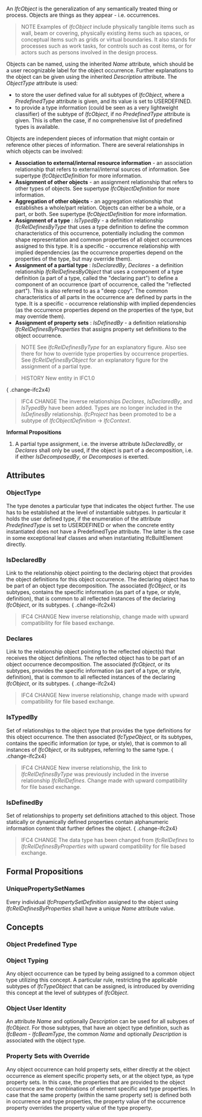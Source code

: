 An _IfcObject_ is the generalization of any semantically treated thing or process. Objects are things as they appear - i.e. occurrences.

<!-- end of short definition -->


> NOTE Examples of _IfcObject_ include physically tangible items such as wall, beam or covering, physically existing items such as spaces, or conceptual items such as grids or virtual boundaries. It also stands for processes such as work tasks, for controls such as cost items, or for actors such as persons involved in the design process.

Objects can be named, using the inherited _Name_ attribute, which should be a user recognizable label for the object occurrence. Further explanations to the object can be given using the inherited _Description_ attribute. The _ObjectType_ attribute is used:

* to store the user defined value for all subtypes of _IfcObject_, where a _PredefinedType_ attribute is given, and its value is set to USERDEFINED.
* to provide a type information (could be seen as a very lightweight classifier) of the subtype of _IfcObject_, if no _PredefinedType_ attribute is given. This is often the case, if no comprehensive list of predefined types is available.

Objects are independent pieces of information that might contain or reference other pieces of information. There are several relationships in which objects can be involved:

* **Association to external/internal resource information** - an association relationship that refers to external/internal sources of information. See supertype _IfcObjectDefinition_ for more information.
* **Assignment of other objects** - an assignment relationship that refers to other types of objects. See supertype _IfcObjectDefinition_ for more information.
* **Aggregation of other objects** - an aggregation relationship that establishes a whole/part relation. Objects can either be a whole, or a part, or both. See supertype _IfcObjectDefinition_ for more information.
* **Assignment of a type** : _IsTypedBy_ - a definition relationship _IfcRelDefinesByType_ that uses a type definition to define the common characteristics of this occurrence, potentially including the common shape representation and common properties of all object occurrences assigned to this type. It is a specific - occurrence relationship with implied dependencies (as the occurrence properties depend on the properties of the type, but may override them).
* **Assignment of a partial type** : _IsDeclaredBy_, _Declares_ - a definition relationship _IfcRelDefinesByObject_ that uses a component of a type definition (a part of a type, called the "declaring part") to define a component of an occurrence (part of occurrence, called the "reflected part"). This is also referred to as a "deep copy". The common characteristics of all parts in the occurrence are defined by parts in the type. It is a specific - occurrence relationship with implied dependencies (as the occurrence properties depend on the properties of the type, but may override them).
* **Assignment of property sets** : _IsDefinedBy_ - a definition relationship _IfcRelDefinesByProperties_ that assigns property set definitions to the object occurrence.

> NOTE See _IfcRelDefinesByType_ for an explanatory figure. Also see there for how to override type properties by occurrence properties. See _IfcRelDefinesByObject_ for an explanatory figure for the assignment of a partial type.

> HISTORY New entity in IFC1.0

{ .change-ifc2x4}
> IFC4 CHANGE The inverse relationships _Declares_, _IsDeclaredBy_, and _IsTypedBy_ have been added. Types are no longer included in the _IsDefinesBy_ relationship. _IfcProject_ has been promoted to be a subtype of _IfcObjectDefinition_ -> _IfcContext_.

**Informal Propositions**

1. A partial type assignment, i.e. the inverse attribute _IsDeclaredBy_, or _Declares_ shall only be used, if the object is part of a decomposition, i.e. if either _IsDecomposedBy_, or _Decomposes_ is exerted.

## Attributes

### ObjectType
The type denotes a particular type that indicates the object further. The use has to be established at the level of instantiable subtypes. In particular it holds the user defined type, if the enumeration of the attribute _PredefinedType_ is set to USERDEFINED or when the concrete entity instantiated does not have a PredefinedType attribute. The latter is the case in some exceptional leaf classes and when instantiating IfcBuiltElement directly. 

### IsDeclaredBy
Link to the relationship object pointing to the declaring object that provides the object definitions for this object occurrence. The declaring object has to be part of an object type decomposition. The associated _IfcObject_, or its subtypes, contains the specific information (as part of a type, or style, definition), that is common to all reflected instances of the declaring _IfcObject_, or its subtypes.
{ .change-ifc2x4}
> IFC4 CHANGE New inverse relationship, change made with upward compatibility for file based exchange.

### Declares
Link to the relationship object pointing to the reflected object(s) that receives the object definitions. The reflected object has to be part of an object occurrence decomposition. The associated _IfcObject_, or its subtypes, provides the specific information (as part of a type, or style, definition), that is common to all reflected instances of the declaring _IfcObject_, or its subtypes.
{ .change-ifc2x4}
> IFC4 CHANGE New inverse relationship, change made with upward compatibility for file based exchange.

### IsTypedBy
Set of relationships to the object type that provides the type definitions for this object occurrence. The then associated _IfcTypeObject_, or its subtypes, contains the specific information (or type, or style), that is common to all instances of _IfcObject_, or its subtypes, referring to the same type.
{ .change-ifc2x4}
> IFC4 CHANGE New inverse relationship, the link to _IfcRelDefinesByType_ was previously included in the inverse relationship _IfcRelDefines_. Change made with upward compatibility for file based exchange.

### IsDefinedBy
Set of relationships to property set definitions attached to this object. Those statically or dynamically defined properties contain alphanumeric information content that further defines the object.
{ .change-ifc2x4}
> IFC4 CHANGE The data type has been changed from _IfcRelDefines_ to _IfcRelDefinesByProperties_ with upward compatibility for file based exchange.

## Formal Propositions

### UniquePropertySetNames
Every individual _IfcPropertySetDefinition_ assigned to the object using _IfcRelDefinesByProperties_ shall have a unique _Name_ attribute value.

## Concepts

### Object Predefined Type



### Object Typing

Any object occurrence can be typed by being assigned to a common object type utilizing this concept. A particular rule, restricting the applicable subtypes of _IfcTypeObject_ that can be assigned, is introduced by overriding this concept at the level of subtypes of _IfcObject_.

### Object User Identity

An attribute _Name_ and optionally _Description_ can be used for all subypes of _IfcObject_. For those subtypes, that have an object type definition, such as _IfcBeam_ - _IfcBeamType_, the common _Name_ and optionally _Description_ is associated with the object type.

### Property Sets with Override

Any object occurrence can hold property sets, either directly at the object occurrence as element specific property sets, or at the object type, as type property sets. In this case, the properties that are provided to the object occurrence are the combinations of element specific and type properties. In case that the same property (within the same property set) is defined both in occurrence and type properties, the property value of the occurrence property overrides the property value of the type property.

